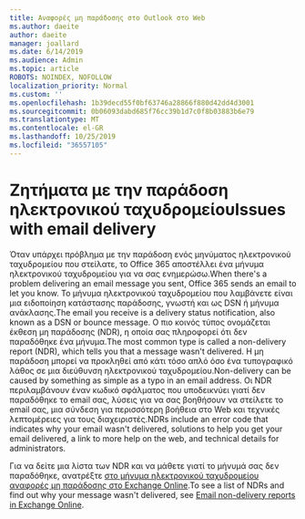 ```yaml
---
title: Αναφορές μη παράδοσης στο Outlook στο Web
ms.author: daeite
author: daeite
manager: joallard
ms.date: 6/14/2019
ms.audience: Admin
ms.topic: article
ROBOTS: NOINDEX, NOFOLLOW
localization_priority: Normal
ms.custom: ''
ms.openlocfilehash: 1b39decd55f0bf63746a28866f880d42dd4d3001
ms.sourcegitcommit: 0b06093dabd685f76cc39b1d7c0f8b03883b6e79
ms.translationtype: MT
ms.contentlocale: el-GR
ms.lasthandoff: 10/25/2019
ms.locfileid: "36557105"
---
```

# <a name="issues-with-email-delivery"></a><span data-ttu-id="640c8-102">Ζητήματα με την παράδοση ηλεκτρονικού ταχυδρομείου</span><span class="sxs-lookup"><span data-stu-id="640c8-102">Issues with email delivery</span></span>

<span data-ttu-id="640c8-103">Όταν υπάρχει πρόβλημα με την παράδοση ενός μηνύματος ηλεκτρονικού ταχυδρομείου που στείλατε, το Office 365 αποστέλλει ένα μήνυμα ηλεκτρονικού ταχυδρομείου για να σας ενημερώσω.</span><span class="sxs-lookup"><span data-stu-id="640c8-103">When there's a problem delivering an email message you sent, Office 365 sends an email to let you know.</span></span> <span data-ttu-id="640c8-104">Το μήνυμα ηλεκτρονικού ταχυδρομείου που λαμβάνετε είναι μια ειδοποίηση κατάστασης παράδοσης, γνωστή και ως DSN ή μήνυμα ανάκλασης.</span><span class="sxs-lookup"><span data-stu-id="640c8-104">The email you receive is a delivery status notification, also known as a DSN or bounce message.</span></span> <span data-ttu-id="640c8-105">Ο πιο κοινός τύπος ονομάζεται έκθεση μη παράδοσης (NDR), η οποία σας πληροφορεί ότι δεν παραδόθηκε ένα μήνυμα.</span><span class="sxs-lookup"><span data-stu-id="640c8-105">The most common type is called a non-delivery report (NDR), which tells you that a message wasn't delivered.</span></span> <span data-ttu-id="640c8-106">Η μη παράδοση μπορεί να προκληθεί από κάτι τόσο απλό όσο ένα τυπογραφικό λάθος σε μια διεύθυνση ηλεκτρονικού ταχυδρομείου.</span><span class="sxs-lookup"><span data-stu-id="640c8-106">Non-delivery can be caused by something as simple as a typo in an email address.</span></span> <span data-ttu-id="640c8-107">Οι NDR περιλαμβάνουν έναν κωδικό σφάλματος που υποδεικνύει γιατί δεν παραδόθηκε το email σας, λύσεις για να σας βοηθήσουν να στείλετε το email σας, μια σύνδεση για περισσότερη βοήθεια στο Web και τεχνικές λεπτομέρειες για τους διαχειριστές.</span><span class="sxs-lookup"><span data-stu-id="640c8-107">NDRs include an error code that indicates why your email wasn't delivered, solutions to help you get your email delivered, a link to more help on the web, and technical details for administrators.</span></span>

<span data-ttu-id="640c8-108">Για να δείτε μια λίστα των NDR και να μάθετε γιατί το μήνυμά σας δεν παραδόθηκε, ανατρέξτε [στο μήνυμα ηλεκτρονικού ταχυδρομείου αναφορές μη παράδοσης στο Exchange Online](https://docs.microsoft.com/exchange/mail-flow-best-practices/non-delivery-reports-in-exchange-online/non-delivery-reports-in-exchange-online).</span><span class="sxs-lookup"><span data-stu-id="640c8-108">To see a list of NDRs and find out why your message wasn't delivered, see [Email non-delivery reports in Exchange Online](https://docs.microsoft.com/exchange/mail-flow-best-practices/non-delivery-reports-in-exchange-online/non-delivery-reports-in-exchange-online).</span></span>